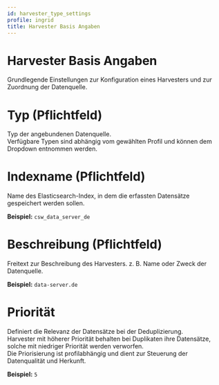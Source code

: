 ```yaml
---
id: harvester_type_settings
profile: ingrid
title: Harvester Basis Angaben
---
```


# Harvester Basis Angaben

Grundlegende Einstellungen zur Konfiguration eines Harvesters und zur Zuordnung der Datenquelle.

# Typ (Pflichtfeld)

Typ der angebundenen Datenquelle.  
Verfügbare Typen sind abhängig vom gewählten Profil und können dem Dropdown entnommen werden.

# Indexname (Pflichtfeld)

Name des Elasticsearch-Index, in dem die erfassten Datensätze gespeichert werden sollen.

**Beispiel:** `csw_data_server_de`

# Beschreibung (Pflichtfeld)

Freitext zur Beschreibung des Harvesters. z. B. Name oder Zweck der Datenquelle.

**Beispiel:** `data-server.de`

# Priorität

Definiert die Relevanz der Datensätze bei der Deduplizierung.  
Harvester mit höherer Priorität behalten bei Duplikaten ihre Datensätze, solche mit niedriger Priorität werden verworfen.  
Die Priorisierung ist profilabhängig und dient zur Steuerung der Datenqualität und Herkunft.

**Beispiel:** `5`
